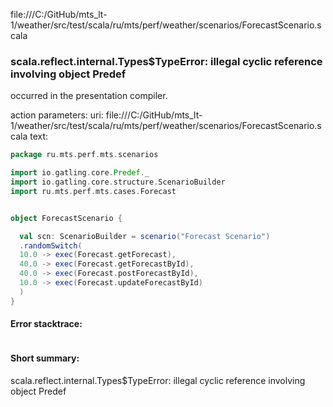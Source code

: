 file:///C:/GitHub/mts_lt-1/weather/src/test/scala/ru/mts/perf/weather/scenarios/ForecastScenario.scala
### scala.reflect.internal.Types$TypeError: illegal cyclic reference involving object Predef

occurred in the presentation compiler.

action parameters:
uri: file:///C:/GitHub/mts_lt-1/weather/src/test/scala/ru/mts/perf/weather/scenarios/ForecastScenario.scala
text:
```scala
package ru.mts.perf.mts.scenarios

import io.gatling.core.Predef._
import io.gatling.core.structure.ScenarioBuilder
import ru.mts.perf.mts.cases.Forecast


object ForecastScenario {

  val scn: ScenarioBuilder = scenario("Forecast Scenario")
  .randomSwitch(
  10.0 -> exec(Forecast.getForecast),
  40.0 -> exec(Forecast.getForecastById),
  40.0 -> exec(Forecast.postForecastById),
  10.0 -> exec(Forecast.updateForecastById)
  )
}
```



#### Error stacktrace:

```

```
#### Short summary: 

scala.reflect.internal.Types$TypeError: illegal cyclic reference involving object Predef
